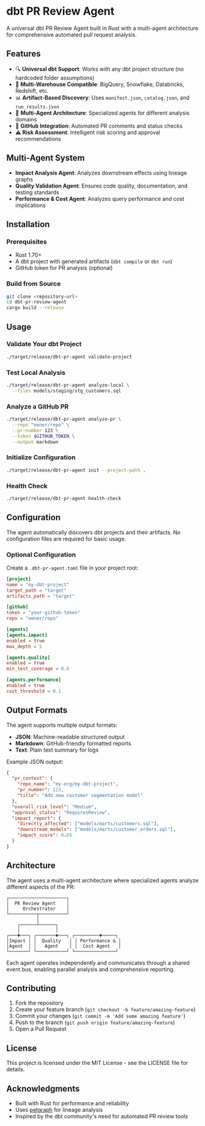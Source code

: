 # dbt PR Review Agent

A universal dbt PR Review Agent built in Rust with a multi-agent architecture for comprehensive automated pull request analysis.

## Features

- 🔍 **Universal dbt Support**: Works with any dbt project structure (no hardcoded folder assumptions)
- 🏢 **Multi-Warehouse Compatible**: BigQuery, Snowflake, Databricks, Redshift, etc.
- 📊 **Artifact-Based Discovery**: Uses `manifest.json`, `catalog.json`, and `run_results.json`
- 🤖 **Multi-Agent Architecture**: Specialized agents for different analysis domains
- 🔗 **GitHub Integration**: Automated PR comments and status checks
- ⚠️ **Risk Assessment**: Intelligent risk scoring and approval recommendations

## Multi-Agent System

- **Impact Analysis Agent**: Analyzes downstream effects using lineage graphs
- **Quality Validation Agent**: Ensures code quality, documentation, and testing standards  
- **Performance & Cost Agent**: Analyzes query performance and cost implications

## Installation

### Prerequisites
- Rust 1.70+
- A dbt project with generated artifacts (`dbt compile` or `dbt run`)
- GitHub token for PR analysis (optional)

### Build from Source
```bash
git clone <repository-url>
cd dbt-pr-review-agent
cargo build --release
```

## Usage

### Validate Your dbt Project
```bash
./target/release/dbt-pr-agent validate-project
```

### Test Local Analysis
```bash
./target/release/dbt-pr-agent analyze-local \
  --files models/staging/stg_customers.sql
```

### Analyze a GitHub PR
```bash
./target/release/dbt-pr-agent analyze-pr \
  --repo "owner/repo" \
  --pr-number 123 \
  --token $GITHUB_TOKEN \
  --output markdown
```

### Initialize Configuration
```bash
./target/release/dbt-pr-agent init --project-path .
```

### Health Check
```bash
./target/release/dbt-pr-agent health-check
```

## Configuration

The agent automatically discovers dbt projects and their artifacts. No configuration files are required for basic usage.

### Optional Configuration

Create a `.dbt-pr-agent.toml` file in your project root:

```toml
[project]
name = "my-dbt-project"
target_path = "target"
artifacts_path = "target"

[github]
token = "your-github-token"
repo = "owner/repo"

[agents]
[agents.impact]
enabled = true
max_depth = 5

[agents.quality]
enabled = true
min_test_coverage = 0.8

[agents.performance]
enabled = true
cost_threshold = 0.1
```

## Output Formats

The agent supports multiple output formats:

- **JSON**: Machine-readable structured output
- **Markdown**: GitHub-friendly formatted reports
- **Text**: Plain text summary for logs

Example JSON output:
```json
{
  "pr_context": {
    "repo_name": "my-org/my-dbt-project",
    "pr_number": 123,
    "title": "Add new customer segmentation model"
  },
  "overall_risk_level": "Medium",
  "approval_status": "RequiresReview",
  "impact_report": {
    "directly_affected": ["models/marts/customers.sql"],
    "downstream_models": ["models/marts/customer_orders.sql"],
    "impact_score": 0.65
  }
}
```

## Architecture

The agent uses a multi-agent architecture where specialized agents analyze different aspects of the PR:

```
┌─────────────────────┐
│  PR Review Agent    │
│     Orchestrator    │
└──────────┬──────────┘
           │
    ┌──────┴──────┐
    │             │
┌───▼───┐ ┌───────▼───┐ ┌─────────▼─────┐
│Impact │ │  Quality   │ │ Performance & │
│Agent  │ │   Agent    │ │  Cost Agent   │
└───────┘ └───────────┘ └───────────────┘
```

Each agent operates independently and communicates through a shared event bus, enabling parallel analysis and comprehensive reporting.

## Contributing

1. Fork the repository
2. Create your feature branch (`git checkout -b feature/amazing-feature`)
3. Commit your changes (`git commit -m 'Add some amazing feature'`)
4. Push to the branch (`git push origin feature/amazing-feature`)
5. Open a Pull Request

## License

This project is licensed under the MIT License - see the LICENSE file for details.

## Acknowledgments

- Built with Rust for performance and reliability
- Uses [petgraph](https://github.com/petgraph/petgraph) for lineage analysis
- Inspired by the dbt community's need for automated PR review tools
